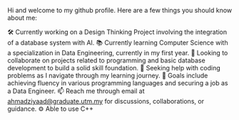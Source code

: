 Hi and welcome to my github profile.
Here are a few things you should know about me:

🛠️ Currently working on a Design Thinking Project
   involving the integration of a database system with AI.
📚 Currently learning Computer Science with a 
   specialization in Data Engineering, currently in my first year.
👯 Looking to collaborate on projects related to 
   programming and basic database development to build a solid skill foundation.
🤔 Seeking help with coding problems as I navigate 
   through my learning journey.
🎯 Goals include achieving fluency in various 
   programming languages and securing a job as a Data Engineer.
📫 Reach me through email at ahmadziyaad@graduate.utm.my 
   for discussions, collaborations, or guidance.
⚙️ Able to use C++
